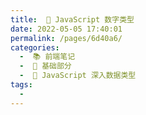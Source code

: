 ```yaml
---
title:  🔢 JavaScript 数字类型
date: 2022-05-05 17:40:01
permalink: /pages/6d40a6/
categories:
  -  📚 前端笔记
  -  🚶 基础部分
  -  📕 JavaScript 深入数据类型
tags:
  - 
---
```

